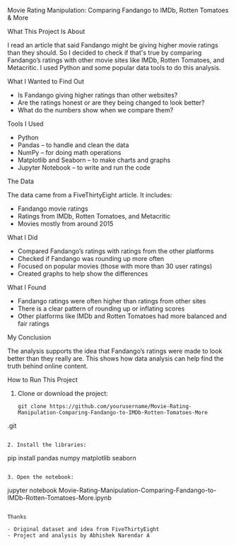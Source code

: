 Movie Rating Manipulation: Comparing Fandango to IMDb, Rotten Tomatoes & More

What This Project Is About

I read an article that said Fandango might be giving higher movie ratings than they should. So I decided to check if that's true by comparing Fandango’s ratings with other movie sites like IMDb, Rotten Tomatoes, and Metacritic. I used Python and some popular data tools to do this analysis.

 What I Wanted to Find Out

- Is Fandango giving higher ratings than other websites?
- Are the ratings honest or are they being changed to look better?
- What do the numbers show when we compare them?

Tools I Used

- Python  
- Pandas – to handle and clean the data  
- NumPy – for doing math operations  
- Matplotlib and Seaborn – to make charts and graphs  
- Jupyter Notebook – to write and run the code

The Data

The data came from a FiveThirtyEight article. It includes:
- Fandango movie ratings
- Ratings from IMDb, Rotten Tomatoes, and Metacritic
- Movies mostly from around 2015

What I Did

- Compared Fandango’s ratings with ratings from the other platforms
- Checked if Fandango was rounding up more often
- Focused on popular movies (those with more than 30 user ratings)
- Created graphs to help show the differences

What I Found

- Fandango ratings were often higher than ratings from other sites
- There is a clear pattern of rounding up or inflating scores
- Other platforms like IMDb and Rotten Tomatoes had more balanced and fair ratings

My Conclusion

The analysis supports the idea that Fandango’s ratings were made to look better than they really are. This shows how data analysis can help find the truth behind online content.

How to Run This Project

1. Clone or download the project:
   ```
   git clone https://github.com/yourusername/Movie-Rating-Manipulation-Comparing-Fandango-to-IMDb-Rotten-Tomatoes-More
.git
   ```

2. Install the libraries:
   ```
   pip install pandas numpy matplotlib seaborn
   ```

3. Open the notebook:
   ```
   jupyter notebook Movie-Rating-Manipulation-Comparing-Fandango-to-IMDb-Rotten-Tomatoes-More.ipynb
   ```

Thanks

- Original dataset and idea from FiveThirtyEight  
- Project and analysis by Abhishek Narendar A

